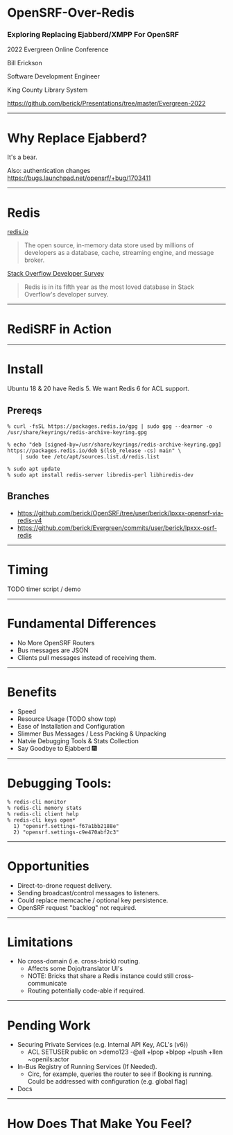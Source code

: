 # OpenSRF-Over-Redis

### Exploring Replacing Ejabberd/XMPP For OpenSRF

2022 Evergreen Online Conference

Bill Erickson

Software Development Engineer

King County Library System

https://github.com/berick/Presentations/tree/master/Evergreen-2022

---

# Why Replace Ejabberd?

It's a bear.

Also: authentication changes https://bugs.launchpad.net/opensrf/+bug/1703411 

---

# Redis

[redis.io](https://redis.io/)

> The open source, in-memory data store used by millions of developers as a 
> database, cache, streaming engine, and message broker.

[Stack Overflow Developer Survey](https://insights.stackoverflow.com/survey/2021#section-most-loved-dreaded-and-wanted-databases)

> Redis is in its fifth year as the most loved database in Stack Overflow's 
> developer survey.

---

# RediSRF in Action

---

# Install

Ubuntu 18 & 20 have Redis 5.  We want Redis 6 for ACL support.

## Prereqs

	% curl -fsSL https://packages.redis.io/gpg | sudo gpg --dearmor -o /usr/share/keyrings/redis-archive-keyring.gpg
																				   
	% echo "deb [signed-by=/usr/share/keyrings/redis-archive-keyring.gpg] https://packages.redis.io/deb $(lsb_release -cs) main" \
		| sudo tee /etc/apt/sources.list.d/redis.list
																				   
	% sudo apt update                                                                
	% sudo apt install redis-server libredis-perl libhiredis-dev   

## Branches

* https://github.com/berick/OpenSRF/tree/user/berick/lpxxx-opensrf-via-redis-v4
* https://github.com/berick/Evergreen/commits/user/berick/lpxxx-osrf-redis

---

# Timing

TODO timer script / demo

---

# Fundamental Differences

* No More OpenSRF Routers
* Bus messages are JSON
* Clients pull messages instead of receiving them.

---

# Benefits

* Speed
* Resource Usage (TODO show top)
* Ease of Installation and Configuration
* Slimmer Bus Messages / Less Packing & Unpacking
* Natvie Debugging Tools & Stats Collection
* Say Goodbye to Ejabberd :fireworks:

---

# Debugging Tools:

    % redis-cli monitor
    % redis-cli memory stats
    % redis-cli client help
    % redis-cli keys open*
      1) "opensrf.settings-f67a1bb2188e"
      2) "opensrf.settings-c9e470abf2c3"

---

# Opportunities

* Direct-to-drone request delivery.
* Sending broadcast/control messages to listeners.
* Could replace memcache / optional key persistence.
* OpenSRF request "backlog" not required.

---

# Limitations

* No cross-domain (i.e. cross-brick) routing.
    * Affects some Dojo/translator UI's
    * NOTE: Bricks that share a Redis instance could still cross-communicate
    * Routing potentially code-able if required.

---

# Pending Work

* Securing Private Services (e.g. Internal API Key, ACL's (v6))
    * ACL SETUSER public on \>demo123 -@all +lpop +blpop +lpush +llen ~openils:actor
* In-Bus Registry of Running Services (If Needed).
    * Circ, for example, queries the router to see if Booking is running.
      Could be addressed with configuration (e.g. global flag)
* Docs

---

# How Does That Make You Feel?

